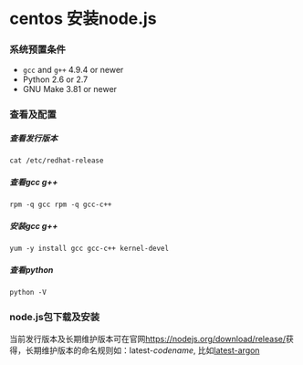 # centos 安装node.js

### 系统预置条件

* `gcc` and `g++` 4.9.4 or newer
* Python 2.6 or 2.7
* GNU Make 3.81 or newer

### 查看及配置

##### 查看发行版本

```shell
cat /etc/redhat-release
```

##### 查看gcc g++

```console
rpm -q gcc rpm -q gcc-c++
```

##### 安装gcc g++

```console
yum -y install gcc gcc-c++ kernel-devel
```

##### 查看python
```console
python -V
```

### node.js包下载及安装

当前发行版本及长期维护版本可在官网<https://nodejs.org/download/release/>获得，长期维护版本的命名规则如：latest-_codename_, 比如[latest-argon](https://nodejs.org/download/release/latest-argon/)
